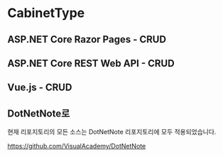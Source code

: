 # CabinetType

## ASP.NET Core Razor Pages - CRUD

## ASP.NET Core REST Web API - CRUD

## Vue.js - CRUD


## DotNetNote로 

현재 리포지토리의 모든 소스는 DotNetNote 리포지토리에 모두 적용되었습니다.

https://github.com/VisualAcademy/DotNetNote

